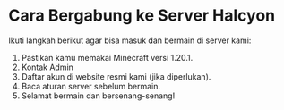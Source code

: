 # Cara Bergabung ke Server Halcyon

Ikuti langkah berikut agar bisa masuk dan bermain di server kami:

1. Pastikan kamu memakai Minecraft versi 1.20.1.  
2. Kontak Admin  
3. Daftar akun di website resmi kami (jika diperlukan).  
4. Baca aturan server sebelum bermain.  
5. Selamat bermain dan bersenang-senang!
